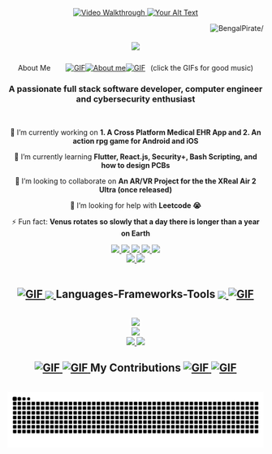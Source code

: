 <p align="center">
  <a href="https://www.youtube.com/watch?v=tmNpR_xQd8E">
    <img src="https://media4.giphy.com/media/v1.Y2lkPTc5MGI3NjExMWtlcmVnMXNic3hoMjNmN2hqbjYzbnNubThwODc0ZzdseHhoaTg3aiZlcD12MV9pbnRlcm5hbF9naWZfYnlfaWQmY3Q9Zw/6v8Eh5MHAl7WP9A78Z/giphy.gif" alt="Video Walkthrough" height="250px">
  </a>
  <a href="https://www.youtube.com/watch?v=_9bw_VtMUGA">
    <img src="https://i.imgur.com/0vgmLsY.gif" alt="Your Alt Text" height="250px" width="250px"> 
  </a>
</p>

<!--img align="right" src="https://visitor-badge.laobi.icu/badge?page_id=BengalPirate.BengalPirate" /-->

<img align="right" src="https://komarev.com/ghpvc/?username=BengalPirate&label=Edgerunners&color=0e75b6&style=flat" alt=BengalPirate/>

<h1 align="center">
  <a href="https://www.youtube.com/watch?v=1JNmz17gnMw&list=RDWK2R6RNwHDY&index=2">
    <img src="https://readme-typing-svg.herokuapp.com/?font=Righteous&size=35&center=true&vCenter=true&width=500&height=70&duration=4000&lines=Hello+Friend+👋;" />
  </a>
</h1>

<div align="center" style="display: flex; align-items: center; justify-content: center;">
  <div style="margin-right: 30px;">About Me</div>
    <a href="https://www.youtube.com/watch?v=CmwRQqJsegw&list=PLF42D0352FB78B009&index=5">
      <img src="https://media0.giphy.com/media/v1.Y2lkPTc5MGI3NjExa2FxcHhrbjhhczQ2N21oMzVlNXlpZGY4bzZqOWgzbWticmQ4dmJsaiZlcD12MV9pbnRlcm5hbF9naWZfYnlfaWQmY3Q9Zw/AOSwwqVjNZlDO/giphy.gif" alt="GIF" style="width: 60px; height: 60px;">
    </a>
    <a href="https://www.youtube.com/watch?v=WeRQ_Essido">
      <img src="https://github.com/7oSkaaa/7oSkaaa/blob/main/Images/about_me.gif?raw=true" width="50px" alt="About me">
    </a>
    <a href="https://www.youtube.com/watch?v=CmwRQqJsegw&list=PLF42D0352FB78B009&index=5">
      <img src="https://media0.giphy.com/media/v1.Y2lkPTc5MGI3NjExa2FxcHhrbjhhczQ2N21oMzVlNXlpZGY4bzZqOWgzbWticmQ4dmJsaiZlcD12MV9pbnRlcm5hbF9naWZfYnlfaWQmY3Q9Zw/AOSwwqVjNZlDO/giphy.gif" alt="GIF" style="width: 60px; height: 60px;">
    </a>
  <div style="margin-left: 10px;">(click the GIFs for good music)</div>
</div>



<h3 align="center">A passionate full stack software developer, computer engineer and cybersecurity enthusiast</h3>

<br/>

<div align="center">

 🔭 I’m currently working on **1. A Cross Platform Medical EHR App and 2. An action rpg game for Android and iOS**
 
 🌱 I’m currently learning **Flutter, React.js, Security+, Bash Scripting, and how to design PCBs**
 
 👯 I’m looking to collaborate on **An AR/VR Project for the the XReal Air 2 Ultra (once released)**
 
 🤔 I’m looking for help with **Leetcode 😭**
  <!-- -- 💬 Ask me about ...              - 📫 How to reach me: ... - 😄 Pronouns: **he/him** -->
 ⚡ Fun fact: **Venus rotates so slowly that a day there is longer than a year on Earth**

</div>

<div align="center">
  <a href="mailto:BengalPirate@proton.me">
    <img src="https://img.shields.io/badge/Protonmail-6C4AFE?style=for-the-badge&logo=protonmail&logoColor=white"/>
  </a>
  <!--<a href="https://www.linkedin.com/in/brandon-newton-519607251/">
    <img src="https://img.shields.io/badge/LinkedIn-0077B5?style=for-the-badge&logo=linkedin&logoColor=white" />
  </a>-->
  <a href="https://gitlab.com/BengalPirate">
    <img src="https://img.shields.io/badge/Gitlab-E14328?style=for-the-badge&logo=gitlab&logoColor=FF9E1B"/>
  </a>
  <a href="https://bitbucket.org/bengalpirate/workspace/overview/">
    <img src="https://img.shields.io/badge/Bitbucket-0052CC?style=for-the-badge&logo=bitbucket&logoColor=5298FB"/>
  </a>
   <a href="https://stackoverflow.com/users/22466566/bengalpirate">
    <img src="https://img.shields.io/badge/stack_overflow-BFBDBB?style=for-the-badge&logo=stackoverflow&logoColor=F48425"/>
  </a>
  <a href="https://www.flux.ai/bengalpirate">
    <img src="https://img.shields.io/badge/Flux.AI-34544C?style=for-the-badge&logo=amazonec2&logoColor=1CFAC2"/>
  </a>
</div>
<div align="center">
  <a href="https://leetcode.com/BengalPirate/">
    <img src="https://img.shields.io/badge/LeetCode-BFBDBB?style=for-the-badge&logo=leetcode&logoColor=FFA116"/>
  </a>
  <a href="https://www.codewars.com/users/BengalPirate">
    <img src="https://img.shields.io/badge/CodeWars-B1361E?style=for-the-badge&logo=codewars&logoColor=FFFFFF"/>
  </a>
</div>

<br/>

<h2 align="center">
  <a href="https://www.youtube.com/watch?v=xKISdd2mKzU"><img src="https://media2.giphy.com/media/v1.Y2lkPTc5MGI3NjExaGZ1N29wZ2JtYWZsN3Q0ZWYxdHlwaTFueTA2c3dkdGF0MWJkdTVtcCZlcD12MV9pbnRlcm5hbF9naWZfYnlfaWQmY3Q9Zw/xebOoxouppcGs/giphy.gif" alt="GIF" style="width: 80px; height: 80px;"> </a>
  <a href ="https://www.youtube.com/watch?v=8nW4jypamrA"><img src="https://github.com/7oSkaaa/7oSkaaa/blob/main/Images/Statistics.gif?raw=true" width="50px" style="vertical-align:middle;"> </a>
  Languages-Frameworks-Tools 
  <a href ="https://www.youtube.com/watch?v=8nW4jypamrA"><img src="https://github.com/7oSkaaa/7oSkaaa/blob/main/Images/Statistics.gif?raw=true" width="50px" style="vertical-align:middle;"> </a>
  <a href="https://www.youtube.com/watch?v=xKISdd2mKzU"><img src ="https://media4.giphy.com/media/v1.Y2lkPTc5MGI3NjExYTlvN29mNWdlYmY1eDR5Z3hoMWtybTdlNHdrZmJqaDd3ZXQ4MTY2ZCZlcD12MV9pbnRlcm5hbF9naWZfYnlfaWQmY3Q9Zw/XTAqdwCL2oEus/giphy.gif" alt="GIF" style="width: 80px; height: 80px;"></a>
</h2>

<br/>
<div align="center">
  <a href="https://skillicons.dev">
    <img src="https://skillicons.dev/icons?i=git,py,cpp,java,c,html,css,javascript,kotlin,swift,dart"/><br>
    <img src="https://skillicons.dev/icons?i=figma,vscode,androidstudio,vim,bash,powershell,flutter,fortran,r"/><br>
    <img src="https://skillicons.dev/icons?i=matlab,react,replit,raspberrypi,tensorflow,arduino,docker"/>
    <img src="https://skillicons.dev/icons?i=godot,unity,unreal,ai,linux"/>
    <!-- <img src="https://skillicons.dev/icons?i=angular,aws,azure,blender,bsd,firebase,mongodb,go,gtk,haskell,jquery,mysql,node.js,php,postgres,rails,ruby,rust,sass,ts,"/>-->
  </a>
</div>

<div align="center">
  <h2> <a href="https://www.youtube.com/watch?v=G8Su5LiDBeY"><img src="https://media2.giphy.com/media/v1.Y2lkPTc5MGI3NjExYTJoanh0Y2g0aXJrdnoxeHpnaG10b2o2cXZjamRmN3p0MXRodXA2bSZlcD12MV9pbnRlcm5hbF9naWZfYnlfaWQmY3Q9Zw/26uf7ScTyyojrKIqA/giphy.gif" alt="GIF" style="width: 40px; height: 40px;"> </a> <a href="https://www.youtube.com/watch?v=7AvCbBsDXGM&list=RD7AvCbBsDXGM&index=2"><img src="https://media1.giphy.com/media/v1.Y2lkPTc5MGI3NjExMjh1YnllcHA2a3Y5bTgwZTRpZGJqMGNqMDA4cTBsbGxuaWU4cXRtcyZlcD12MV9pbnRlcm5hbF9naWZfYnlfaWQmY3Q9Zw/3oKIPlCroSFHV8uoko/giphy.gif" alt="GIF" style="width: 40px; height: 40px;"> </a> My Contributions <a href="https://www.youtube.com/watch?v=7AvCbBsDXGM&list=RD7AvCbBsDXGM&index=2"><img src="https://media1.giphy.com/media/v1.Y2lkPTc5MGI3NjExMjh1YnllcHA2a3Y5bTgwZTRpZGJqMGNqMDA4cTBsbGxuaWU4cXRtcyZlcD12MV9pbnRlcm5hbF9naWZfYnlfaWQmY3Q9Zw/3oKIPlCroSFHV8uoko/giphy.gif" alt="GIF" style="width: 40px; height: 40px;"> <a href="https://www.youtube.com/watch?v=G8Su5LiDBeY"> <img src="https://media2.giphy.com/media/v1.Y2lkPTc5MGI3NjExYTJoanh0Y2g0aXJrdnoxeHpnaG10b2o2cXZjamRmN3p0MXRodXA2bSZlcD12MV9pbnRlcm5hbF9naWZfYnlfaWQmY3Q9Zw/26uf7ScTyyojrKIqA/giphy.gif" alt="GIF" style="width: 40px; height: 40px;"> </a> </h2>
  <br>
  <a href= "https://www.youtube.com/watch?v=B7PnQBn5k_E">  
    <img alt="snake eating my contributions" src="https://raw.githubusercontent.com/BengalPirate/BengalPirate/output/github-contribution-grid-snake.svg"/>
  </a>

  <br/><br/><br/>
</div>





















